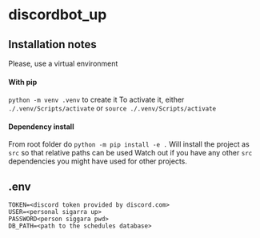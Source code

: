 # discordbot_up


## Installation notes

Please, use a virtual environment

#### With pip
`python -m venv .venv` to create it
To activate it, either
`./.venv/Scripts/activate` or `source ./.venv/Scripts/activate`

#### Dependency install
From root folder do
`python -m pip install -e .`
Will install the project as `src` so that relative paths can be used
Watch out if you have any other `src` dependencies you might have used for other projects.

## .env
```
TOKEN=<discord token provided by discord.com>
USER=<personal sigarra up>
PASSWORD<person siggara pwd>
DB_PATH=<path to the schedules database>